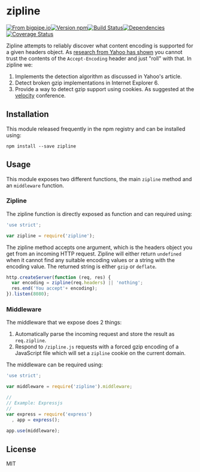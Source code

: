 # zipline

[![From bigpipe.io][from]](http://bigpipe.io)[![Version npm][version]](http://browsenpm.org/package/zipline)[![Build Status][build]](https://travis-ci.org/bigpipe/zipline)[![Dependencies][david]](https://david-dm.org/bigpipe/zipline)[![Coverage Status][cover]](https://coveralls.io/r/bigpipe/zipline?branch=master)

[from]: https://img.shields.io/badge/from-bigpipe.io-9d8dff.svg?style=flat-square
[version]: http://img.shields.io/npm/v/zipline.svg?style=flat-square
[build]: http://img.shields.io/travis/bigpipe/zipline/master.svg?style=flat-square
[david]: https://img.shields.io/david/bigpipe/zipline.svg?style=flat-square
[cover]: http://img.shields.io/coveralls/bigpipe/zipline/master.svg?style=flat-square

Zipline attempts to reliably discover what content encoding is supported for
a given headers object. As [research from Yahoo has shown][ydn] you cannot trust
the contents of the `Accept-Encoding` header and just "roll" with that. In
zipline we:

1. Implements the detection algorithm as discussed in Yahoo's article.
2. Detect broken gzip implementations in Internet Explorer 6.
3. Provide a way to detect gzip support using cookies. As suggested at the
   [velocity][velocity] conference.

## Installation

This module released frequently in the npm registry and can be installed using:

```
npm install --save zipline
```

## Usage

This module exposes two different functions, the main `zipline` method and an
`middleware` function. 

### Zipline

The zipline function is directly exposed as function and can required using:

```js
'use strict';

var zipline = require('zipline');
```

The zipline method accepts one argument, which is the headers object you get
from an incoming HTTP request. Zipline will either return `undefined` when it
cannot find any suitable encoding values or a string with the encoding value.
The returned string is either `gzip` or `deflate`.

```js
http.createServer(function (req, res) {
  var encoding = zipline(req.headers) || 'nothing';
  res.end('You accept'+ encoding);
}).listen(8080);
```

### Middleware

The middleware that we expose does 2 things:

1. Automatically parse the incoming request and store the result as `req.zipline`.
2. Respond to `/zipline.js` requests with a forced gzip encoding of a JavaScript
   file which will set a `zipline` cookie on the current domain.

The middleware can be required using:

```js
'use strict';

var middleware = require('zipline').middleware;

//
// Example: Expressjs
//
var express = require('express')
  , app = express();

app.use(middleware);
```

## License

MIT

[ydn]: http://developer.yahoo.com/blogs/ydn/posts/2010/12/pushing-beyond-gzipping
[velocity]: http://velocityconf.com/velocity2010/public/schedule/detail/14334
